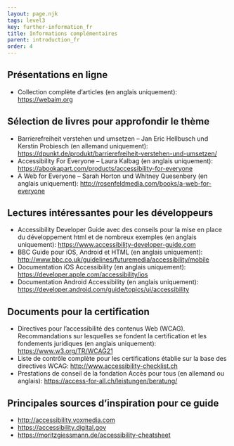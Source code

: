 ```yaml
---
layout: page.njk
tags: level3
key: further-information_fr
title: Informations complémentaires
parent: introduction_fr
order: 4
---
```


## Présentations en ligne
* Collection complète d’articles (en anglais uniquement): <sbb-link variant="inline" type="button" target="_blank" href="https://webaim.org">https://webaim.org</sbb-link>

## Sélection de livres pour approfondir le thème
* Barrierefreiheit verstehen und umsetzen – Jan Eric Hellbusch und Kerstin Probiesch (en allemand uniquement):  <sbb-link variant="inline" type="button" target="_blank" href="https://dpunkt.de/produkt/barrierefreiheit-verstehen-und-umsetzen/">https://dpunkt.de/produkt/barrierefreiheit-verstehen-und-umsetzen/</sbb-link>
* Accessibility For Everyone – Laura Kalbag (en anglais uniquement): <sbb-link variant="inline" type="button" target="_blank" href="https://abookapart.com/products/accessibility-for-everyone">https://abookapart.com/products/accessibility-for-everyone</sbb-link>
* A Web for Everyone – Sarah Horton und Whitney Quesenbery (en anglais uniquement): <sbb-link variant="inline" type="button" target="_blank" href="http://rosenfeldmedia.com/books/a-web-for-everyone">http://rosenfeldmedia.com/books/a-web-for-everyone</sbb-link>

## Lectures intéressantes pour les développeurs
* Accessibility Developer Guide avec des conseils pour la mise en place du développement html et de nombreux exemples (en anglais uniquement): <sbb-link variant="inline" type="button" target="_blank" href="https://www.accessibility-developer-guide.com">https://www.accessibility-developer-guide.com</sbb-link>
* BBC Guide pour iOS, Android et HTML (en anglais uniquement): <sbb-link variant="inline" type="button" target="_blank" href="http://www.bbc.co.uk/guidelines/futuremedia/accessibility/mobile">http://www.bbc.co.uk/guidelines/futuremedia/accessibility/mobile</sbb-link>
* Documentation iOS Accessibility (en anglais uniquement): <sbb-link variant="inline" type="button" target="_blank" href="https://developer.apple.com/accessibility/ios">https://developer.apple.com/accessibility/ios</sbb-link>
* Documentation Android Accessibility (en anglais uniquement): <sbb-link variant="inline" type="button" target="_blank" href="https://developer.android.com/guide/topics/ui/accessibility">https://developer.android.com/guide/topics/ui/accessibility</sbb-link>

## Documents pour la certification
* Directives pour l’accessibilité des contenus Web (WCAG). Recommandations sur lesquelles se fondent la certification et les fondements juridiques (en anglais uniquement): <sbb-link variant="inline" type="button" target="_blank" href="https://www.w3.org/TR/WCAG21">https://www.w3.org/TR/WCAG21</sbb-link>
* Liste de contrôle complète pour les certifications établie sur la base des directives WCAG: <sbb-link variant="inline" type="button" target="_blank" href="http://www.accessibility-checklist.ch">http://www.accessibility-checklist.ch</sbb-link>
* Prestations de conseil de la fondation Accès pour tous (en allemand ou anglais): <sbb-link variant="inline" type="button" target="_blank" href="https://access-for-all.ch/leistungen/beratung/">https://access-for-all.ch/leistungen/beratung/</sbb-link>


## Principales sources d’inspiration pour ce guide
* <sbb-link variant="inline" type="button" target="_blank" href="http://accessibility.voxmedia.com">http://accessibility.voxmedia.com</sbb-link>
* <sbb-link variant="inline" type="button" target="_blank" href="https://accessibility.digital.gov">https://accessibility.digital.gov</sbb-link>
* <sbb-link variant="inline" type="button" target="_blank" href="https://moritzgiessmann.de/accessibility-cheatsheet">https://moritzgiessmann.de/accessibility-cheatsheet</sbb-link>
